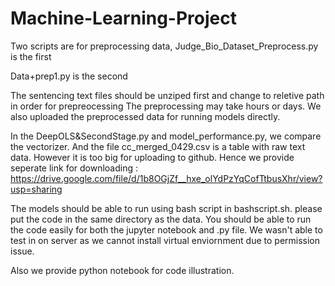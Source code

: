 # Machine-Learning-Project

Two scripts are for preprocessing data, 
Judge_Bio_Dataset_Preprocess.py is the first

Data+prep1.py is the second 

The sentencing text files should be unziped first and change to reletive path in order for prepreocessing
The preprocessing may take hours or days. 
We also uploaded the preprocessed data for running models directly.

In the DeepOLS&SecondStage.py and model_performance.py, we compare the vectorizer. And the file cc_merged_0429.csv is a table with raw text data. 
However it is too big for uploading to github. Hence we provide seperate link for downloading : https://drive.google.com/file/d/1b8OGjZf__hxe_olYdPzYqCofTtbusXhr/view?usp=sharing



The models should be able to run using bash script in bashscript.sh.
please put the code in the same directory as the data. You should be able to run the code easily for both the jupyter notebook and .py file.
We wasn't able to test in on server as we cannot install virtual enviornment due to permission issue. 

Also we provide python notebook for code illustration.
